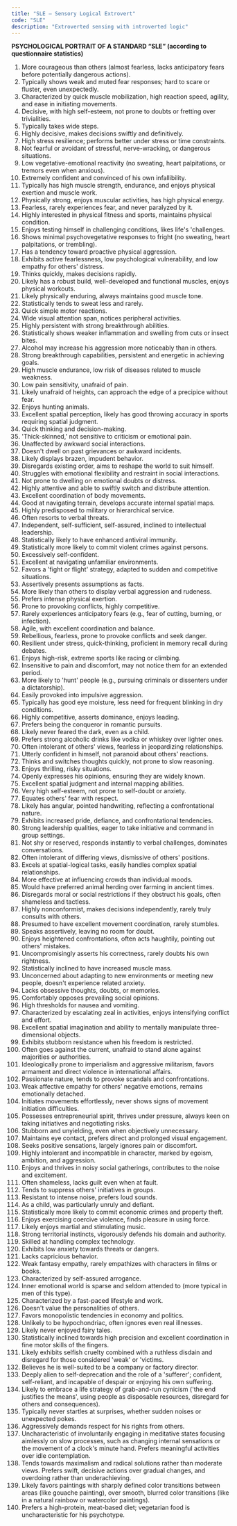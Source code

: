 ```yaml
---
title: "SLE – Sensory Logical Extrovert"
code: "SLE"
description: "Extroverted sensing with introverted logic"
---
```


**PSYCHOLOGICAL PORTRAIT OF A STANDARD “SLE” (according to questionnaire statistics)**

1. More courageous than others (almost fearless, lacks anticipatory fears before potentially dangerous actions).
2. Typically shows weak and muted fear responses; hard to scare or fluster, even unexpectedly.
3. Characterized by quick muscle mobilization, high reaction speed, agility, and ease in initiating movements.
4. Decisive, with high self-esteem, not prone to doubts or fretting over trivialities.
5. Typically takes wide steps.
6. Highly decisive, makes decisions swiftly and definitively.
7. High stress resilience; performs better under stress or time constraints.
8. Not fearful or avoidant of stressful, nerve-wracking, or dangerous situations.
9. Low vegetative-emotional reactivity (no sweating, heart palpitations, or tremors even when anxious).
10. Extremely confident and convinced of his own infallibility.
11. Typically has high muscle strength, endurance, and enjoys physical exertion and muscle work.
12. Physically strong, enjoys muscular activities, has high physical energy.
13. Fearless, rarely experiences fear, and never paralyzed by it.
14. Highly interested in physical fitness and sports, maintains physical condition.
15. Enjoys testing himself in challenging conditions, likes life's 'challenges.
16. Shows minimal psychovegetative responses to fright (no sweating, heart palpitations, or trembling).
17. Has a tendency toward proactive physical aggression.
18. Exhibits active fearlessness, low psychological vulnerability, and low empathy for others' distress.
19. Thinks quickly, makes decisions rapidly.
20. Likely has a robust build, well-developed and functional muscles, enjoys physical workouts.
21. Likely physically enduring, always maintains good muscle tone.
22. Statistically tends to sweat less and rarely.
23. Quick simple motor reactions.
24. Wide visual attention span, notices peripheral activities.
25. Highly persistent with strong breakthrough abilities.
26. Statistically shows weaker inflammation and swelling from cuts or insect bites.
27. Alcohol may increase his aggression more noticeably than in others.
28. Strong breakthrough capabilities, persistent and energetic in achieving goals.
29. High muscle endurance, low risk of diseases related to muscle weakness.
30. Low pain sensitivity, unafraid of pain.
31. Likely unafraid of heights, can approach the edge of a precipice without fear.
32. Enjoys hunting animals.
33. Excellent spatial perception, likely has good throwing accuracy in sports requiring spatial judgment.
34. Quick thinking and decision-making.
35. 'Thick-skinned,' not sensitive to criticism or emotional pain.
36. Unaffected by awkward social interactions.
37. Doesn't dwell on past grievances or awkward incidents.
38. Likely displays brazen, impudent behavior.
39. Disregards existing order, aims to reshape the world to suit himself.
40. Struggles with emotional flexibility and restraint in social interactions.
41. Not prone to dwelling on emotional doubts or distress.
42. Highly attentive and able to swiftly switch and distribute attention.
43. Excellent coordination of body movements.
44. Good at navigating terrain, develops accurate internal spatial maps.
45. Highly predisposed to military or hierarchical service.
46. Often resorts to verbal threats.
47. Independent, self-sufficient, self-assured, inclined to intellectual leadership.
48. Statistically likely to have enhanced antiviral immunity.
49. Statistically more likely to commit violent crimes against persons.
50. Excessively self-confident.
51. Excellent at navigating unfamiliar environments.
52. Favors a 'fight or flight' strategy, adapted to sudden and competitive situations.
53. Assertively presents assumptions as facts.
54. More likely than others to display verbal aggression and rudeness.
55. Prefers intense physical exertion.
56. Prone to provoking conflicts, highly competitive.
57. Rarely experiences anticipatory fears (e.g., fear of cutting, burning, or infection).
58. Agile, with excellent coordination and balance.
59. Rebellious, fearless, prone to provoke conflicts and seek danger.
60. Resilient under stress, quick-thinking, proficient in memory recall during debates.
61. Enjoys high-risk, extreme sports like racing or climbing.
62. Insensitive to pain and discomfort, may not notice them for an extended period.
63. More likely to 'hunt' people (e.g., pursuing criminals or dissenters under a dictatorship).
64. Easily provoked into impulsive aggression.
65. Typically has good eye moisture, less need for frequent blinking in dry conditions.
66. Highly competitive, asserts dominance, enjoys leading.
67. Prefers being the conqueror in romantic pursuits.
68. Likely never feared the dark, even as a child.
69. Prefers strong alcoholic drinks like vodka or whiskey over lighter ones.
70. Often intolerant of others' views, fearless in jeopardizing relationships.
71. Utterly confident in himself, not paranoid about others' reactions.
72. Thinks and switches thoughts quickly, not prone to slow reasoning.
73. Enjoys thrilling, risky situations.
74. Openly expresses his opinions, ensuring they are widely known.
75. Excellent spatial judgment and internal mapping abilities.
76. Very high self-esteem, not prone to self-doubt or anxiety.
77. Equates others' fear with respect.
78. Likely has angular, pointed handwriting, reflecting a confrontational nature.
79. Exhibits increased pride, defiance, and confrontational tendencies.
80. Strong leadership qualities, eager to take initiative and command in group settings.
81. Not shy or reserved, responds instantly to verbal challenges, dominates conversations.
82. Often intolerant of differing views, dismissive of others' positions.
83. Excels at spatial-logical tasks, easily handles complex spatial relationships.
84. More effective at influencing crowds than individual moods.
85. Would have preferred animal herding over farming in ancient times.
86. Disregards moral or social restrictions if they obstruct his goals, often shameless and tactless.
87. Highly nonconformist, makes decisions independently, rarely truly consults with others.
88. Presumed to have excellent movement coordination, rarely stumbles.
89. Speaks assertively, leaving no room for doubt.
90. Enjoys heightened confrontations, often acts haughtily, pointing out others' mistakes.
91. Uncompromisingly asserts his correctness, rarely doubts his own rightness.
92. Statistically inclined to have increased muscle mass.
93. Unconcerned about adapting to new environments or meeting new people, doesn't experience related anxiety.
94. Lacks obsessive thoughts, doubts, or memories.
95. Comfortably opposes prevailing social opinions.
96. High thresholds for nausea and vomiting.
97. Characterized by escalating zeal in activities, enjoys intensifying conflict and effort.
98. Excellent spatial imagination and ability to mentally manipulate three-dimensional objects.
99. Exhibits stubborn resistance when his freedom is restricted.
100. Often goes against the current, unafraid to stand alone against majorities or authorities.
101. Ideologically prone to imperialism and aggressive militarism, favors armament and direct violence in international affairs.
102. Passionate nature, tends to provoke scandals and confrontations.
103. Weak affective empathy for others' negative emotions, remains emotionally detached.
104. Initiates movements effortlessly, never shows signs of movement initiation difficulties.
105. Possesses entrepreneurial spirit, thrives under pressure, always keen on taking initiatives and negotiating risks.
106. Stubborn and unyielding, even when objectively unnecessary.
107. Maintains eye contact, prefers direct and prolonged visual engagement.
108. Seeks positive sensations, largely ignores pain or discomfort.
109. Highly intolerant and incompatible in character, marked by egoism, ambition, and aggression.
110. Enjoys and thrives in noisy social gatherings, contributes to the noise and excitement.
111. Often shameless, lacks guilt even when at fault.
112. Tends to suppress others' initiatives in groups.
113. Resistant to intense noise, prefers loud sounds.
114. As a child, was particularly unruly and defiant.
115. Statistically more likely to commit economic crimes and property theft.
116. Enjoys exercising coercive violence, finds pleasure in using force.
117. Likely enjoys martial and stimulating music.
118. Strong territorial instincts, vigorously defends his domain and authority.
119. Skilled at handling complex technology.
120. Exhibits low anxiety towards threats or dangers.
121. Lacks capricious behavior.
122. Weak fantasy empathy, rarely empathizes with characters in films or books.
123. Characterized by self-assured arrogance.
124. Inner emotional world is sparse and seldom attended to (more typical in men of this type).
125. Characterized by a fast-paced lifestyle and work.
126. Doesn't value the personalities of others.
127. Favors monopolistic tendencies in economy and politics.
128. Unlikely to be hypochondriac, often ignores even real illnesses.
129. Likely never enjoyed fairy tales.
130. Statistically inclined towards high precision and excellent coordination in fine motor skills of the fingers.
131. Likely exhibits selfish cruelty combined with a ruthless disdain and disregard for those considered 'weak' or 'victims.
132. Believes he is well-suited to be a company or factory director.
133. Deeply alien to self-deprecation and the role of a 'sufferer'; confident, self-reliant, and incapable of despair or enjoying his own suffering.
134. Likely to embrace a life strategy of grab-and-run cynicism ('the end justifies the means', using people as disposable resources, disregard for others and consequences).
135. Typically never startles at surprises, whether sudden noises or unexpected pokes.
136. Aggressively demands respect for his rights from others.
137. Uncharacteristic of involuntarily engaging in meditative states focusing aimlessly on slow processes, such as changing internal sensations or the movement of a clock's minute hand. Prefers meaningful activities over idle contemplation.
138. Tends towards maximalism and radical solutions rather than moderate views. Prefers swift, decisive actions over gradual changes, and overdoing rather than underachieving.
139. Likely favors paintings with sharply defined color transitions between areas (like gouache painting), over smooth, blurred color transitions (like in a natural rainbow or watercolor paintings).
140. Prefers a high-protein, meat-based diet; vegetarian food is uncharacteristic for his psychotype.
